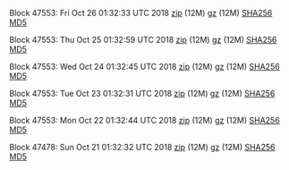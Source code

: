 Block 47553: Fri Oct 26 01:32:33 UTC 2018 [zip](https://files.01coin.io/testnet/2018-10-26/bootstrap.dat.zip) (12M) [gz](https://files.01coin.io/testnet/2018-10-26/bootstrap.dat.tar.gz) (12M) [SHA256](https://files.01coin.io/testnet/2018-10-26/sha256.txt) [MD5](https://files.01coin.io/testnet/2018-10-26/md5.txt)

Block 47553: Thu Oct 25 01:32:59 UTC 2018 [zip](https://files.01coin.io/testnet/2018-10-25/bootstrap.dat.zip) (12M) [gz](https://files.01coin.io/testnet/2018-10-25/bootstrap.dat.tar.gz) (12M) [SHA256](https://files.01coin.io/testnet/2018-10-25/sha256.txt) [MD5](https://files.01coin.io/testnet/2018-10-25/md5.txt)

Block 47553: Wed Oct 24 01:32:45 UTC 2018 [zip](https://files.01coin.io/testnet/2018-10-24/bootstrap.dat.zip) (12M) [gz](https://files.01coin.io/testnet/2018-10-24/bootstrap.dat.tar.gz) (12M) [SHA256](https://files.01coin.io/testnet/2018-10-24/sha256.txt) [MD5](https://files.01coin.io/testnet/2018-10-24/md5.txt)

Block 47553: Tue Oct 23 01:32:31 UTC 2018 [zip](https://files.01coin.io/testnet/2018-10-23/bootstrap.dat.zip) (12M) [gz](https://files.01coin.io/testnet/2018-10-23/bootstrap.dat.tar.gz) (12M) [SHA256](https://files.01coin.io/testnet/2018-10-23/sha256.txt) [MD5](https://files.01coin.io/testnet/2018-10-23/md5.txt)

Block 47553: Mon Oct 22 01:32:44 UTC 2018 [zip](https://files.01coin.io/testnet/2018-10-22/bootstrap.dat.zip) (12M) [gz](https://files.01coin.io/testnet/2018-10-22/bootstrap.dat.tar.gz) (12M) [SHA256](https://files.01coin.io/testnet/2018-10-22/sha256.txt) [MD5](https://files.01coin.io/testnet/2018-10-22/md5.txt)

Block 47478: Sun Oct 21 01:32:32 UTC 2018 [zip](https://files.01coin.io/testnet/2018-10-21/bootstrap.dat.zip) (12M) [gz](https://files.01coin.io/testnet/2018-10-21/bootstrap.dat.tar.gz) (12M) [SHA256](https://files.01coin.io/testnet/2018-10-21/sha256.txt) [MD5](https://files.01coin.io/testnet/2018-10-21/md5.txt)
